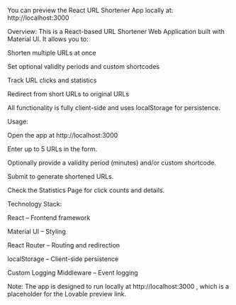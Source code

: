You can preview the React URL Shortener App locally at: http://localhost:3000

Overview:
This is a React-based URL Shortener Web Application built with Material UI. It allows you to:

Shorten multiple URLs at once

Set optional validity periods and custom shortcodes

Track URL clicks and statistics

Redirect from short URLs to original URLs

All functionality is fully client-side and uses localStorage for persistence.

Usage:

Open the app at http://localhost:3000

Enter up to 5 URLs in the form.

Optionally provide a validity period (minutes) and/or custom shortcode.

Submit to generate shortened URLs.

Check the Statistics Page for click counts and details.

Technology Stack:

React – Frontend framework

Material UI – Styling

React Router – Routing and redirection

localStorage – Client-side persistence

Custom Logging Middleware – Event logging

Note: The app is designed to run locally at http://localhost:3000
, which is a placeholder for the Lovable preview link.
